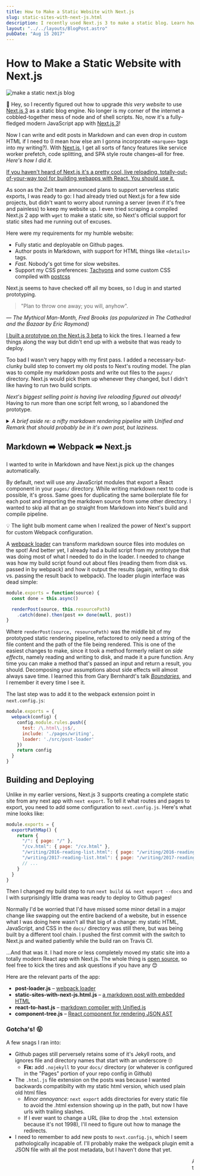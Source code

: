 ```yaml
---
title: How to Make a Static Website with Next.js
slug: static-sites-with-next-js.html
description: I recently used Next.js 3 to make a static blog. Learn how I did it!
layout: "../../layouts/BlogPost.astro"
pubDate: "Aug 15 2017"
---
```


# How to Make a Static Website with Next.js

![make a static next.js blog](/img/next-blog-1.gif)

👋  Hey, so I recently figured out how to upgrade _this very website_ to use [Next.js 3][next] as a static blog engine. No longer is my corner of the internet a cobbled-together mess of node and of shell scripts. No, now it's a fully-fledged modern JavaScript app with [Next.js 3][next]!

Now I can write and edit posts in Markdown and can even drop in custom HTML if I need to (I mean how else am I gonna incorporate `<marquee>` tags into my writing?). With [Next.js][next], I get all sorts of fancy features like service worker prefetch, code splitting, and SPA style route changes–all for free. _Here's how I did it._

[If you haven't heard of Next.js it's a pretty cool, live reloading, totally-out-of-your-way tool for building webapps with React. You should use it.](https://zeit.co/blog/next3)

As soon as the Zeit team announced plans to support serverless static exports, I was ready to go: I had already tried out Next.js for a few side projects, but didn't want to worry about running a server (even if it's free and painless) to keep my website up. I even tried scraping a compiled Next.js 2 app with `wget` to make a static site, so Next's official support for static sites had me running out of excuses.

Here were my requirements for my humble website:

* Fully static and deployable on Github pages.
* Author posts in Markdown, with support for HTML things like `<details>` tags.
* _Fast._ Nobody's got time for slow websites.
* Support my CSS preferences: [Tachyons](http://tachyons.io/) and some custom CSS compiled with [postcss](http://postcss.org/)

Next.js seems to have checked off all my boxes, so I dug in and started prototyping.

> "Plan to throw one away; you will, anyhow".

<cite>
— <i>The Mythical Man-Month</i>, Fred Brooks (as popularized in <i>The Cathedral and the Bazaar</i> by Eric Raymond)
</cite>

[I built a prototype on the Next.js 3 beta](https://github.com/wookiehangover/wookie-next) to kick the tires. I learned a few things along the way but didn't end up with a website that was ready to deploy.

Too bad I wasn't very happy with my first pass. I added a necessary-but-clunky build step to convert my old posts to Next's routing model. The plan was to compile my markdown posts and write out files to the `pages/` directory. Next.js would pick them up whenever they changed, but I didn't like having to run two build scripts.

*Next's biggest selling point is having live reloading figured out already!* Having to run more than one script felt wrong, so I abandoned the prototype.

<details class="pa4 ba b--rainbows mv4">
<summary>
  <i>A brief aside re: a nifty markdown rendering pipeline with Unified and Remark that should probably be in it's own post, but laziness.</i>
</summary>

> Every good work of software starts by scratching a developer's personal itch.

<cite>
— <i>The Cathedral and the Bazaar</i>, Eric Raymond
</cite>

### 🐰 Rabbit Hole: React from HTML Markdown

One of the itches I _really_ wanted to scratch was the minor annoyance of having to use `__dangerouslySetInnerHtml` to use most off-the-shelf markdown libraries with React. I even made it a bit harder on myself by lazily abusing markdown and sprinkling bits of markup in many of my posts, since most React components that render markdown tend to fall back to _dangerouslySet_ instead of parsing the markdown to generate a valid React component for the entire markdown document. This isn't a new or unsolved problem, so I did some research and ended up geeking out on text processing and abstract syntax trees. Turns out that there are already a bunch of well documented AST parser/compilers that support markdown on npm!

I really didn't want to make clients do any of the parsing work. Even though parsing markdown can be optimized to be fast in modern browsers, making users download additional JavaScript and spend CPU time to convert posts clientside just didn't sit well with me.

I decided that in order to handle all of my posts with their mix of markdown and html, I would use [Unified][unified] to make a rendering pipeline to go from markdown to HTML to a set of React components. There were already unified plugins for everything I wanted to do!

There was even a [ready-made solution for my exact gripe about `__dangerouslySetInnerHtml`](https://github.com/mapbox/remark-react)! Unfortunately, remark-react handles _most_ cases but didn't want to parse the raw HTMl generously sprinkled throughout my posts. Either way, I had found a small ecosystem of node modules that would make short work of lots of text processing problems. Neat!

Here's what the code ended up looking like:

```js
const unified = require('unified')

unified()
  .use(require('remark-parse'), {
    gfm: true,
    footnotes: true
  })
  .use(require('remark-rehype'), {
    allowDangerousHTML: true
  })
  .use(require('rehype-raw'))
  .use(require('rehype-react'))
```

To my surprise and delight, that process pipeline resulted in a totally usable React component! But it still would require some redundant processing on the client since the React component was being generated dynamically from a string of markdown. 

So how do you _cache_ a React component? Like, a whole component, not just the serialization of it's virtual dom. React provides tools to server render components in multiple ways, but you can't easily generate _jsx_ from a dynamically generated components. But there _is_ a technique for dealing with a React as a compile output of an AST, evidenced by [react-rehype](https://github.com/rhysd/rehype-react) at the end of that Unified markdown pipeline.

React has a dead simple API for creating components without JSX in `React.createElement()`. Since it's just plain JavaScript and doesn't require any functions or non-json data structures, it turns out that you can make a JSON structure that represents a set of React components pretty easily. I had run into a use case for this same trick at work, so I put it to use again here: I modified the last step of my Unified pipeline to return JSON instead of a React component. [`rehype-react`](https://github.com/rhysd/rehype-react) made this a cinch, since they allow you to pass a custom method for `createElement`.

```js
remarkPipeline().use(rehypeReact, {
  createElement: (type, props, children) => ({ type, props, children })
})
```

From there, I made a [simple component](https://github.com/wookiehangover/wookiehangover.com/blob/master/src/components/component-tree.js) to transform the result from [`rehype-react`](https://github.com/rhysd/rehype-react) back into a React component:

```jsx
<ComponentTree components={components} />
```

Now I have an pipeline where you can put markdown with crazy embedded HTML in one end, and well-formed _serializable_ React components come out of the other end. With that, I can write out JavaScript files containing valid React components without having to reconstruct any JSX literals from the rehype AST. Either way that's a step that I wanted to be transparent when I was writing posts. Mission accomplished 😎

There are a couple of benefits from going through all that trouble:

* [remark plugins](https://github.com/wooorm/remark/blob/master/doc/plugins.md) can do just about anything. Seriously. I was able to add code highlighting _while I was writing this post_ with 1 npm install, 1 line of JavaScript, and 1 line of CSS!
* Unified's [vfile](https://github.com/vfile/vfile) format makes adding post metadata easy.
* No format lock in. When the wind blows a differnt direction and React falls out of favor, outputting to a different format will be easy.
</details>

## Markdown ➡️ Webpack ➡️ Next.js

I wanted to write in Markdown and have Next.js pick up the changes automatically.

By default, next will use any JavaScript modules that export a React component in your `pages/` directory. While writing markdown next to code is possible, it's gross. Same goes for duplicating the same boilerplate file for each post and importing the markdown source from some other directory. I wanted to skip all that an go straight from Markdown into Next's build and compile pipeline.

💡 The light bulb moment came when I realized the power of Next's support for custom Webpack configuration.

A  [webpack loader](https://webpack.js.org/concepts/loaders/) can transform markdown source files into modules on the spot! And better yet, I already had a build script from my prototype that was doing most of what I needed to do in the loader. I needed to change was how my build script found out about files (reading them from disk vs. passed in by webpack) and how it output the results (again, writing to disk vs. passing the result back to webpack). The loader plugin interface was dead simple:

```js
module.exports = function(source) {
  const done = this.async()

  renderPost(source, this.resourcePath)
    .catch(done).then(post => done(null, post))
}
```

Where `renderPost(source, resourcePath)` was the middle bit of my prototyped static rendering pipeline, refactored to only need a string of the file content and the path of the file being rendered. This is one of the easiest changes to make, since it took a method formerly reliant on _side effects_, namely reading and writing to disk, and made it a pure function. Any time you can make a method that's passed an input and return a result, you should. Decomposing your assumptions about side effects will almost always save time. I learned this from Gary Bernhardt's talk _[Boundaries](https://www.destroyallsoftware.com/talks/boundaries)_, and I remember it every time I see it.

The last step was to add it to the webpack extension point in `next.config.js`:

```js
module.exports = {
  webpack(config) {
    config.module.rules.push({
      test: /\.html\.js$/,
      include: './pages/writing',
      loader: './src/post-loader'
    })
    return config
  }
}
```

## Building and Deploying

Unlike in my earlier versions, Next.js 3 supports creating a complete static site from any next app with `next export`. To tell it what routes and pages to export, you need to add some configuration to `next.config.js`. Here's what mine looks like:

```js
module.exports = {
  exportPathMap() {
    return {
      "/": { page: "/" },
      "/cv.html": { page: "/cv.html" },
      "/writing/2016-reading-list.html": { page: "/writing/2016-reading-list.html" },
      "/writing/2017-reading-list.html": { page: "/writing/2017-reading-list.html" },
      // ...
    }
  }
}
```

Then I changed my build step to run `next build && next export --docs` and I with surprisingly little drama was ready to deploy to Github pages!

Normally I'd be worried that I'd have missed some minor detail in a major change like swapping out the entire backend of a website, but in essence what I was doing here wasn't all that big of a change: my static HTML, JavaScript, and CSS in the `docs/` directory was still there, but was being built by a different tool chain. I pushed the first commit with the switch to Next.js and waited patiently while the build ran on Travis CI.

...And that was it. I had more or less completely moved my static site into a totally modern React app with Next.js. The whole thing is [open source](https://github.com/wookiehangover/wookiehangover.com), so feel free to kick the tires and ask questions if you have any 😊

Here are the relevant parts of the app:

* **post-loader.js** – [webpack loader](https://github.com/wookiehangover/wookiehangover.com/blob/master/src/post-loader.js)
* **static-sites-with-next-js.html.js** – [a markdown post with embedded HTML](https://github.com/wookiehangover/wookiehangover.com/blob/master/pages/writing/static-sites-with-next-js.html.js)
* **react-to-hast.js** – [markdown compiler with Unified.js](https://github.com/wookiehangover/wookiehangover.com/blob/master/src/react-to-hast.js)
* **component-tree.js** – [React component for rendering JSON AST](https://github.com/wookiehangover/wookiehangover.com/blob/master/src/components/component-tree.js)

### Gotcha's! 😝

A few snags I ran into:

* Github pages still perversely retains some of it's Jekyll roots, and ignores file and directory names that start with an underscore 🙄
  * **Fix:** add `.nojekyll` to your `docs/` directory (or whatever is configured in the "Pages" portion of your repo config in Github)
* The `.html.js` file extension on the posts was because I wanted backwards compatibilty with my static html version, which used plain old html files
  * _Minor annoyance:_ `next export` adds directories for every static file to avoid the .html extension showing up in the path, but now I have urls with trailing slashes.
  * If I ever want to change a URL (like to drop the `.html` extension because it's not 1998), I'll need to figure out how to manage the redirects.
* I need to remember to add new posts to `next.config.js`, which I seem pathologically incapable of. I'll probably make the webpack plugin emit a JSON file with all the post metadata, but I haven't done that yet.

<marquee>And here's that `<marquee>` tag to prove I wasn't joking about supporting arbitraty HTML in posts. And thanks [@ddtrejo](https://twitter.com/ddtrejo) for feedback and edits!</marquee>

[unified]: https://unifiedjs.github.io/
[next]: https://github.com/zeit/next.js

